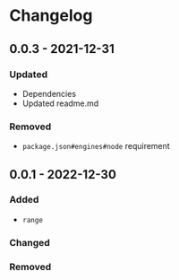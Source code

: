 # Changelog

## 0.0.3 - 2021-12-31

### Updated

- Dependencies
- Updated readme.md

### Removed

- `package.json#engines#node` requirement

## 0.0.1 - 2022-12-30

### Added

- `range`

### Changed

### Removed
